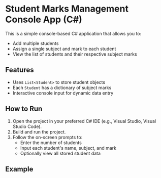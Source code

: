 # Student Marks Management Console App (C#)

This is a simple console-based C# application that allows you to:

- Add multiple students
- Assign a single subject and mark to each student
- View the list of students and their respective subject marks

## Features

- Uses `List<Student>` to store student objects
- Each `Student` has a dictionary of subject marks
- Interactive console input for dynamic data entry

## How to Run

1. Open the project in your preferred C# IDE (e.g., Visual Studio, Visual Studio Code).
2. Build and run the project.
3. Follow the on-screen prompts to:
   - Enter the number of students
   - Input each student's name, subject, and mark
   - Optionally view all stored student data

## Example


